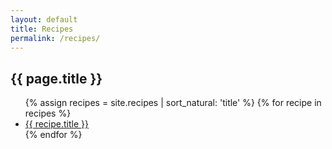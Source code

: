 ```yaml
---
layout: default
title: Recipes
permalink: /recipes/
---
```


## {{ page.title }}

<ul class="clean-ul">
{% assign recipes = site.recipes | sort_natural: 'title' %}
{% for recipe in recipes %}
    <li><a href="{{ recipe.url | prepend: site.baseurl }}">{{ recipe.title }}</a></li>
{% endfor %}
</ul>
